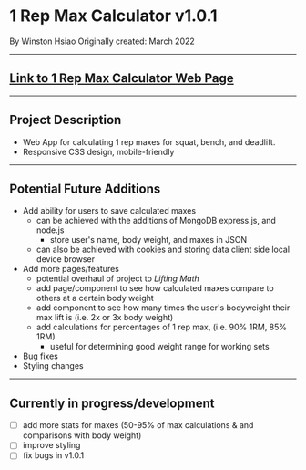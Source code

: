 # 1 Rep Max Calculator v1.0.1
By Winston Hsiao
Originally created: March 2022

---

## [Link to 1 Rep Max Calculator Web Page](https://winston-hsiao.github.io/1-Rep-Max-Calculator/)

---

## Project Description
* Web App for calculating 1 rep maxes for squat, bench, and deadlift. 
* Responsive CSS design, mobile-friendly

---

## Potential Future Additions
* Add ability for users to save calculated maxes
    * can be achieved with the additions of MongoDB express.js, and node.js 
        * store user's name, body weight, and maxes in JSON
    * can also be achieved with cookies and storing data client side local device browser
* Add more pages/features
    * potential overhaul of project to *Lifting Math*
    * add page/component to see how calculated maxes compare to others at a certain body weight
    * add component to see how many times the user's bodyweight their max lift is (i.e. 2x or 3x body weight)
    * add calculations for percentages of 1 rep max, (i.e. 90% 1RM, 85% 1RM)
        * useful for determining good weight range for working sets
* Bug fixes
* Styling changes

--- 

## Currently in progress/development 
- [ ] add more stats for maxes (50-95% of max calculations & and comparisons with body weight)
- [ ] improve styling
- [ ] fix bugs in v1.0.1